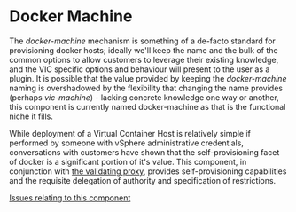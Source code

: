 # Docker Machine

The _docker-machine_ mechanism is something of a de-facto standard for provisioning docker hosts; ideally we'll keep the name and the bulk of the common options to allow customers to leverage their existing knowledge, and the VIC specific options and behaviour will present to the user as a plugin.
It is possible that the value provided by keeping the _docker-machine_ naming is overshadowed by the flexibility that changing the name provides (perhaps _vic-machine_) - lacking concrete knowledge one way or another, this component is currently named docker-machine as that is the functional niche it fills.

While deployment of a Virtual Container Host is relatively simple if performed by someone with vSphere administrative credentials, conversations with customers have shown that the self-provisioning facet of docker is a significant portion of it's value. This component, in conjunction with [the validating proxy](validating_proxy.md), provides self-provisioning capabilities and the requisite delegation of authority and specification of restrictions.

[Issues relating to this component](https://github.com/vmware/vic/labels/component%2Fdocker-machine)
